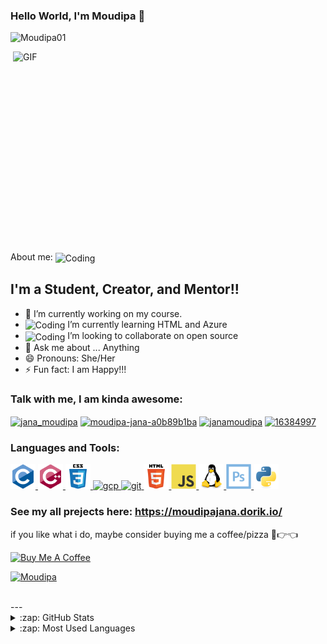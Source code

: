 ### Hello World, I'm Moudipa  👋
<p align="left"> <img src="https://komarev.com/ghpvc/?username=Moudipa01" alt="Moudipa01" /> </p>
 <img align="right" alt="GIF" src="https://github.com/arsentieva/arsentieva/blob/main/code.gif?raw=true" width="500" height="320" />

About me:
<img align="center" alt="Coding" width="40" src="https://camo.githubusercontent.com/63371d36886ee658f5a97401f393e1ab1684b2fd3de674b8f5efc7d410b2a3d0/68747470733a2f2f6d656469612e67697068792e636f6d2f6d656469612f57556c706c634d704f43456d5447427442572f67697068792e676966">
## I'm a Student, Creator, and Mentor!!
- 🔭 I’m currently working on my course.
- <img align="center" alt="Coding" width="20" src="https://raw.githubusercontent.com/TheDudeThatCode/TheDudeThatCode/master/Assets/Rocket.gif"> I’m currently learning HTML and Azure
- <img align="center" alt="Coding" width="30" src="https://raw.githubusercontent.com/TheDudeThatCode/TheDudeThatCode/master/Assets/Developer.gif"> I’m looking to collaborate on open source
- 💬 Ask me about ... Anything
- 😄 Pronouns: She/Her
- ⚡ Fun fact: I am Happy!!!


### Talk with me, I am kinda awesome:
<p align="left">
<a href="https://twitter.com/jana_moudipa" target="blank"><img align="center" src="https://cdn.jsdelivr.net/npm/simple-icons@3.0.1/icons/twitter.svg" alt="jana_moudipa" height="30" width="40" /></a>
<a href="https://www.linkedin.com/in/moudipa-jana-a0b89b1ba" target="blank"><img align="center" src="https://cdn.jsdelivr.net/npm/simple-icons@3.0.1/icons/linkedin.svg" alt="moudipa-jana-a0b89b1ba" height="30" width="40" /></a>
<a href="https://www.instagram.com/janamoudipa" target="blank"><img align="center" src="https://cdn.jsdelivr.net/npm/simple-icons@3.0.1/icons/instagram.svg" alt="janamoudipa" height="30" width="40" /></a>
<a href="https://stackoverflow.com/users/16384997/moudipa-jana" target="blank"><img align="center" src="https://cdn.jsdelivr.net/npm/simple-icons@3.0.1/icons/stackoverflow.svg" alt="16384997" height="30" width="40" /></a>
</p>



<h3 align="left">Languages and Tools:</h3>
<p align="left"> <a href="https://www.cprogramming.com/" target="_blank"> <img src="https://raw.githubusercontent.com/devicons/devicon/master/icons/c/c-original.svg" alt="c" width="40" height="40"/> </a> <a href="https://www.w3schools.com/cpp/" target="_blank"> <img src="https://raw.githubusercontent.com/devicons/devicon/master/icons/cplusplus/cplusplus-original.svg" alt="cplusplus" width="40" height="40"/> </a> <a href="https://www.w3schools.com/css/" target="_blank"> <img src="https://raw.githubusercontent.com/devicons/devicon/master/icons/css3/css3-original-wordmark.svg" alt="css3" width="40" height="40"/> </a> <a href="https://cloud.google.com" target="_blank"> <img src="https://www.vectorlogo.zone/logos/google_cloud/google_cloud-icon.svg" alt="gcp" width="40" height="40"/> </a> <a href="https://git-scm.com/" target="_blank"> <img src="https://www.vectorlogo.zone/logos/git-scm/git-scm-icon.svg" alt="git" width="40" height="40"/> </a> <a href="https://www.w3.org/html/" target="_blank"> <img src="https://raw.githubusercontent.com/devicons/devicon/master/icons/html5/html5-original-wordmark.svg" alt="html5" width="40" height="40"/> </a> <a href="https://developer.mozilla.org/en-US/docs/Web/JavaScript" target="_blank"> <img src="https://raw.githubusercontent.com/devicons/devicon/master/icons/javascript/javascript-original.svg" alt="javascript" width="40" height="40"/> </a> <a href="https://www.linux.org/" target="_blank"> <img src="https://raw.githubusercontent.com/devicons/devicon/master/icons/linux/linux-original.svg" alt="linux" width="40" height="40"/> </a> <a href="https://www.photoshop.com/en" target="_blank"> <img src="https://raw.githubusercontent.com/devicons/devicon/master/icons/photoshop/photoshop-line.svg" alt="photoshop" width="40" height="40"/> </a> <a href="https://www.python.org" target="_blank"> <img src="https://raw.githubusercontent.com/devicons/devicon/master/icons/python/python-original.svg" alt="python" width="40" height="40"/> </a> </p>



### See my all prejects here: https://moudipajana.dorik.io/

if you like what i do, maybe consider buying me a coffee/pizza 🥺👉👈

<a href="https://www.buymeacoffee.com/moudipajana" target="_blank"><img src="https://cdn.buymeacoffee.com/buttons/v2/default-red.png" alt="Buy Me A Coffee" width="150" ></a>


<p align="left"> <a href="https://github.com/ryo-ma/github-profile-trophy"><img src="https://github-profile-trophy.vercel.app/?username=Moudipa01" alt="Moudipa" /></a></p>

<br />
---



<details>
  <summary>:zap: GitHub Stats</summary>

  <img align="left" alt="Moudipa's GitHub Stats" src="https://github-readme-stats.vercel.app/api?username=Moudipa01&show_icons=true&hide_border=true" />

</details>

<details>
  <summary>:zap: Most Used Languages</summary>

<img align="left" alt="Moudipa's GitHub Top Languages" src="https://github-readme-stats.vercel.app/api/top-langs/?username=Moudipa01" />

</details>

[instagram]: https://www.instagram.com/janamoudipa/
[linkedin]: https://www.linkedin.com/in/moudipa-jana-a0b89b1ba/
[portfolio]: https://drive.google.com/file/d/1zdi7YG8s7L0nWmH3IBGsLxcp9sDtJGI7/view?usp=sharing
